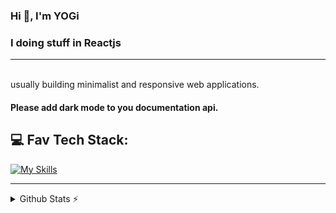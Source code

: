 <h3>Hi 👋, I'm YOGi</h3>

### I doing stuff in Reactjs
<hr />
<br />
usually building minimalist and responsive web applications.

#### Please add dark mode to you documentation api.

## 💻 Fav Tech Stack:

[![My Skills](https://skillicons.dev/icons?i=js,ts,react,nextjs,tailwind)](https://skillicons.dev)

<hr />
    
<details>
  <summary>Github Stats ⚡</summary>
  
  <a href="#">![Github stats](https://github-readme-stats.vercel.app/api?username=yogyy&theme=blueberry&count_private=true&hide_border=true&line_height=20)</a>
  <a href="#">![Top Langs](https://github-readme-stats.vercel.app/api/top-langs/?username=yogyy&layout=compact&theme=blueberry&count_private=true&hide_border=true)</a>
</details>

